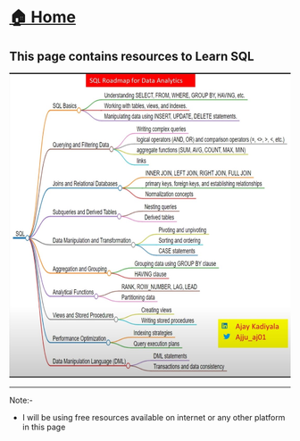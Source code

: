 
# <a href="../">🏠 Home</a>

## This page contains resources to Learn SQL 

<img src="../images/SQL map.jpg">




---------
Note:-
- I will be using free resources available on internet or any other platform in this page